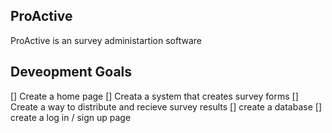 ## ProActive
ProActive is an survey administartion software

## Deveopment Goals
[] Create a home page
[] Creata a system that creates survey forms
[] Create a way to distribute and recieve survey results
[] create a database
[] create a log in / sign up page
